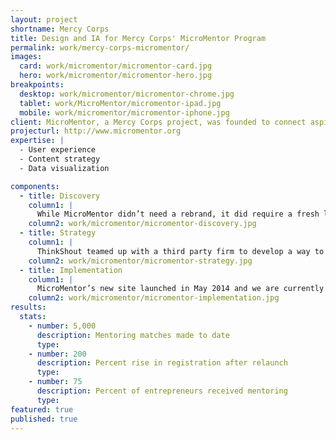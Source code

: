 ```yaml
---
layout: project
shortname: Mercy Corps
title: Design and IA for Mercy Corps' MicroMentor Program
permalink: work/mercy-corps-micromentor/
images:
  card: work/micromentor/micromentor-card.jpg
  hero: work/micromentor/micromentor-hero.jpg
breakpoints:
  desktop: work/micromentor/micromentor-chrome.jpg
  tablet: work/MicroMentor/micromentor-ipad.jpg
  mobile: work/micromentor/micromentor-iphone.jpg
client: MicroMentor, a Mercy Corps project, was founded to connect aspiring entrepreneurs with mentors. It also provides them with a library of resources to help them grow their enterprises. MicroMentor needed to expand its membership and improve engagement through a fresh redesign. We worked to make their new site a place for dialogue that encouraged member involvement, streamlined the signup process, and showcased their successes. The result was a clean, responsive site that served as a discussion space for a large community of entrepreneurs. 
projecturl: http://www.micromentor.org
expertise: |
  - User experience
  - Content strategy
  - Data visualization

components:
  - title: Discovery
    column1: |
      While MicroMentor didn’t need a rebrand, it did require a fresh look designed to appeal to a broader audience. MicroMentor had a very large library of written resources that they wanted to make easily accessible to the entrepreneurs in search of resources that would help their grow their businesses. It needed to be a place that would appeal to both entrepreneurs and mentors, and provide them with a forum for discussion.
    column2: work/micromentor/micromentor-discovery.jpg
  - title: Strategy
    column1: |
      ThinkShout teamed up with a third party firm to develop a way to better accomplish MicroMentor’s purpose: to connect entrepreneurs with mentors and facilitate dialogue between them. We overhauled MicroMentor’s member sign-up system and created a brand new, gorgeous platform for networking that was both visually pleasing and easy to use. 
    column2: work/micromentor/micromentor-strategy.jpg
  - title: Implementation
    column1: |
      MicroMentor’s new site launched in May 2014 and we are currently working with MicroMentor on a second phase of updates. 
    column2: work/micromentor/micromentor-implementation.jpg
results:
  stats:
    - number: 5,000
      description: Mentoring matches made to date
      type:
    - number: 200
      description: Percent rise in registration after relaunch
      type:
    - number: 75
      description: Percent of entrepreneurs received mentoring
      type:
featured: true
published: true
---
```



